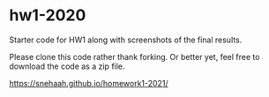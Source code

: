 # hw1-2020
Starter code for HW1 along with screenshots of the final results.

Please clone this code rather thank forking.  Or better yet, feel free to download the code as a zip file.

https://snehaah.github.io/homework1-2021/
